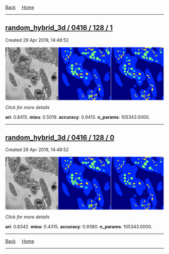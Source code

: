 
[Back](..)&nbsp;&nbsp;&nbsp;&nbsp;&nbsp;[Home](https://leapmanlab.github.io/snapshots)

---

<div class="summary"><a href="1"><h2>random_hybrid_3d / 0416 / 128 / 1</h2></a><p>Created 29 Apr 2019, 14:48:52
</p><a href="1"><img src="1/media/summary.png" align="center"></a><p>
<i>Click for more details</i>
</p></div>

**ari**: 0.8415. **miou**: 0.5019. **accuracy**: 0.9413. **n_params**: 105343.0000. 

---

<div class="summary"><a href="0"><h2>random_hybrid_3d / 0416 / 128 / 0</h2></a><p>Created 29 Apr 2019, 14:48:52
</p><a href="0"><img src="0/media/summary.png" align="center"></a><p>
<i>Click for more details</i>
</p></div>

**ari**: 0.8342. **miou**: 0.4315. **accuracy**: 0.9380. **n_params**: 105343.0000. 

---

[Back](..)&nbsp;&nbsp;&nbsp;&nbsp;&nbsp;[Home](https://leapmanlab.github.io/snapshots)

---